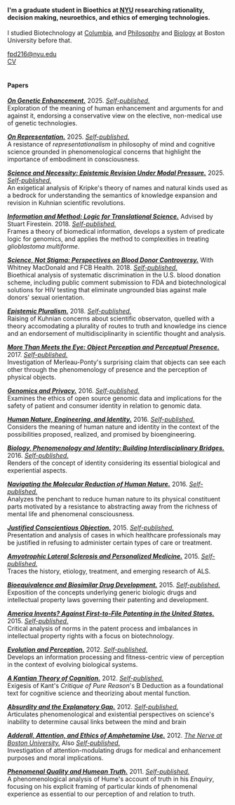 #### I'm a graduate student in Bioethics at [NYU](https://wp.nyu.edu/centerforbioethics/) researching rationality, decision making, neuroethics, and ethics of emerging technologies.

I studied Biotechnology at [Columbia](https://www.gsas.columbia.edu/content/biotechnology), and [Philosophy](https://www.bu.edu/academics/cas/programs/philosophy/ba/) and [Biology](https://www.bu.edu/academics/cas/programs/biology/ba-cell-molecular-genetics/) at Boston University before that.

[fpd216@nyu.edu](mailto:fpd216@nyu.edu)\
[CV](https://fpdevita.github.io/CV/FrankPDeVita8.2025.pdf)\
<br>

#### Papers

***[On Genetic Enhancement.](https://fpdevita.github.io/Papers/Bioethics/OnGeneticEnhancement.pdf)*** 2025. _[Self-published.](http://dx.doi.org/10.13140/RG.2.2.16642.80324)_\
Exploration of the meaning of human enhancement and arguments for and against it, endorsing a conservative view on the elective, non-medical use of genetic technologies.

***[On Representation.](https://fpdevita.github.io/Papers/Philosophy/OnRepresentation.pdf)*** 2025. _[Self-published.](http://dx.doi.org/10.13140/RG.2.2.15590.13129)_\
A resistance of _representationalism_ in philosophy of mind and cognitive science grounded in phenomenological concerns that highlight the importance of embodiment in consciousness.

***[Science and Necessity: Epistemic Revision Under Modal Pressure.](https://fpdevita.github.io/Papers/Philosophy/ScienceandNecessity.pdf)*** 2025. _[Self-published.](http://dx.doi.org/10.13140/RG.2.2.32367.34729)_\
An exigetical analysis of Kripke's theory of names and natural kinds used as a bedrock for understanding the semantics of knowledge expansion and revision in Kuhnian scientific revolutions.

***[Information and Method: Logic for Translational Science.](https://fpdevita.github.io/Papers/Biotech/InformationandMethod.pdf)*** Advised by Stuart Firestein. 2018. _[Self-published.](http://dx.doi.org/10.13140/RG.2.2.26383.09122)_\
Frames a theory of biomedical information, develops a system of predicate logic for genomics, and applies the method to complexities in treating _glioblastoma multiforme_.

***[Science, Not Stigma: Perspectives on Blood Donor Controversy.](https://fpdevita.github.io/Papers/Bioethics/ScienceNotStigma.pdf)*** With Whitney MacDonald and FCB Health. 2018. _[Self-published.](http://dx.doi.org/10.13140/RG.2.2.13459.39200)_\
Bioethical analysis of systematic discrimination in the U.S. blood donation scheme, including public comment submission to FDA and biotechnological solutions for HIV testing that eliminate ungrounded bias against male donors' sexual orientation.

***[Epistemic Pluralism.](https://fpdevita.github.io/Papers/Philosophy/EpistemicPluralism.pdf)*** 2018. _[Self-published.](http://dx.doi.org/10.13140/RG.2.2.27430.84800)_\
Raising of Kuhnian concerns about scientific observaton, quelled with a theory accomodating a plurality of routes to truth and knowledge ins cience and an endorsement of multidisciplinarity in scientific thought and analysis.

***[More Than Meets the Eye: Object Perception and Perceptual Presence.](https://fpdevita.github.io/Papers/Philosophy/MoreThanMeetstheEye.pdf)*** 2017. _[Self-published.](http://dx.doi.org/10.13140/RG.2.2.29011.90400)_\
Investigation of Merleau-Ponty's surprising claim that objects can see each other through the phenomenology of presence and the perception of physical objects.

***[Genomics and Privacy.](https://fpdevita.github.io/Papers/Bioethics/GenomicsandPrivacy.pdf)*** 2016. _[Self-published.](http://dx.doi.org/10.13140/RG.2.2.20579.05927)_\
Examines the ethics of open source genomic data and implications for the safety of patient and consumer identity in relation to genomic data.

***[Human Nature, Engineering, and Identity.](https://fpdevita.github.io/Papers/Philosophy/HumanNatureEngineeringandIdentity.pdf)*** 2016. _[Self-published.](http://dx.doi.org/10.13140/RG.2.2.35722.79047)_\
Considers the meaning of human nature and identity in the context of the possibilities proposed, realized, and promised by bioengineering. 

***[Biology, Phenomenology and Identity: Building Interdisciplinary Bridges.](https://fpdevita.github.io/Papers/Philosophy/BuildingBridges.pdf)*** 2016. _[Self-published.](http://dx.doi.org/10.13140/RG.2.2.34648.00001)_\
Renders of the concept of identity considering its essential biological and experiential aspects. 

***[Navigating the Molecular Reduction of Human Nature.](https://fpdevita.github.io/Papers/Philosophy/MolecularReduction.pdf)*** 2016. _[Self-published.](http://dx.doi.org/10.13140/RG.2.2.27937.11367)_\
Analyzes the penchant to reduce human nature to its physical constituent parts motivated by a resistance to abstracting away from the richness of mental life and phenomenal consciousness.

***[Justified Conscientious Objection.](https://fpdevita.github.io/Papers/Bioethics/JustifiedConscientiousObjection.pdf)*** 2015. _[Self-published.](http://dx.doi.org/10.13140/RG.2.2.29967.09121)_\
Presentation and analysis of cases in which healthcare professionals may be justified in refusing to administer certain types of care or treatment.

***[Amyotrophic Lateral Sclerosis and Personalized Medicine.](https://fpdevita.github.io/Papers/Biotech/ALSandPersonalizedMedicine.pdf)*** 2015. _[Self-published.](http://dx.doi.org/10.13140/RG.2.2.19548.50563)_\
Traces the history, etiology, treatment, and emerging research of ALS.

***[Bioequivalence and Biosimilar Drug Development.](https://fpdevita.github.io/Papers/Biotech/Bioequivalence.pdf)*** 2015. _[Self-published.](http://dx.doi.org/10.13140/RG.2.2.10430.80965)_\
Exposition of the concepts underlying generic biologic drugs and intellectual property laws governing their patenting and development.

***[America Invents? Against First-to-File Patenting in the United States.](https://fpdevita.github.io/Papers/Biotech/AmericaInvents.pdf)*** 2015. _[Self-published.](http://dx.doi.org/10.13140/RG.2.2.26480.57608)_\
Critical analysis of norms in the patent process and imbalances in intellectual property rights with a focus on biotechnology.

***[Evolution and Perception.](http://fpdevita.github.io/Papers/Philosophy/EvolutionandPerception.pdf)*** 2012. _[Self-published.](http://dx.doi.org/10.13140/RG.2.2.21226.22720)_\
Develops an information processing and fitness-centric view of perception in the context of evolving biological systems.

***[A Kantian Theory of Cognition.](https://fpdevita.github.io/Papers/Philosophy/AKantianTheoryofCognition.pdf)*** 2012. _[Self-published.](http://dx.doi.org/10.13140/RG.2.2.21578.48326)_\
Exigesis of Kant's _Critique of Pure Reason_'s B Deduction as a foundational text for cognitive science and theorizing about mental function.

***[Absurdity and the Explanatory Gap.](https://fpdevita.github.io/Papers/Philosophy/AbsurdityandtheExplanatoryGap.pdf)*** 2012. _[Self-published.](http://dx.doi.org/10.13140/RG.2.2.23759.19361)_\
Articulates phenomenological and existential perspectives on science's inability to determine causal links between the mind and brain

***[Adderall, Attention, and Ethics of Amphetamine Use.](https://fpdevita.github.io/Papers/Bioethics/AdderallandEthics.pdf)*** 2012. [_The Nerve at Boston University._](https://open.bu.edu/server/api/core/bitstreams/921323c7-1ad1-41b3-a478-8fd58221e321/content) Also _[Self-published.](http://dx.doi.org/10.13140/RG.2.2.10855.15524)_\
Investigation of attention-modulating drugs for medical and enhancement purposes and moral implications.

***[Phenomenal Quality and Humean Truth.](https://fpdevita.github.io/Papers/Philosophy/PhenonenalQualityandHumeanTruth.pdf)*** 2011. _[Self-published.](http://dx.doi.org/10.13140/RG.2.2.23759.19361)_\
A phenomenological analysis of Hume's account of truth in his _Enquiry_, focusing on his explicit framing of particular kinds of phenomenal experience as essential to our perception of and relation to truth.
